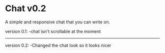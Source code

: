 # Chat v0.2
A simple and responsive chat that you can write on.

version 0.1:
-chat isn't scrollable at the moment
************************************
version 0.2:
-Changed the chat look so it looks nicer
